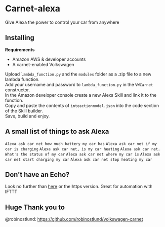 # Carnet-alexa
Give Alexa the power to control your car from anywhere

## Installing
**Requirements**
* Amazon AWS & developer accounts
* A carnet-enabled Volkswagen

Upload `lambda_function.py` and the  `modules` folder as a .zip file to a new lambda function.<br>
Add your username and password to `lambda_function.py` in the `VWCarnet` constructor.<br>
In the Amazon developer console create a new Alexa Skill and link it to the function.<br>
Copy and paste the contents of `inteactionmodel.json` into the code section of the Skill builder.<br>
Save, build and enjoy.

## A small list of things to ask Alexa
`Alexa ask car net how much battery my car has`
`Alexa ask car net if my car is charging`
`Alexa ask car net, is my car heating`
`Alexa ask car net. What's the status of my car`
`Alexa ask car net where my car is`
`Alexa ask car net start charging my car`
`Alexa ask car net stop heating my car`

## Don't have an Echo?
Look no further than [here](https://github.com/Strosel/Carnet-http) or the https version. Great for automation with IFTTT

## Huge Thank you to
@robinostlund: https://github.com/robinostlund/volkswagen-carnet
